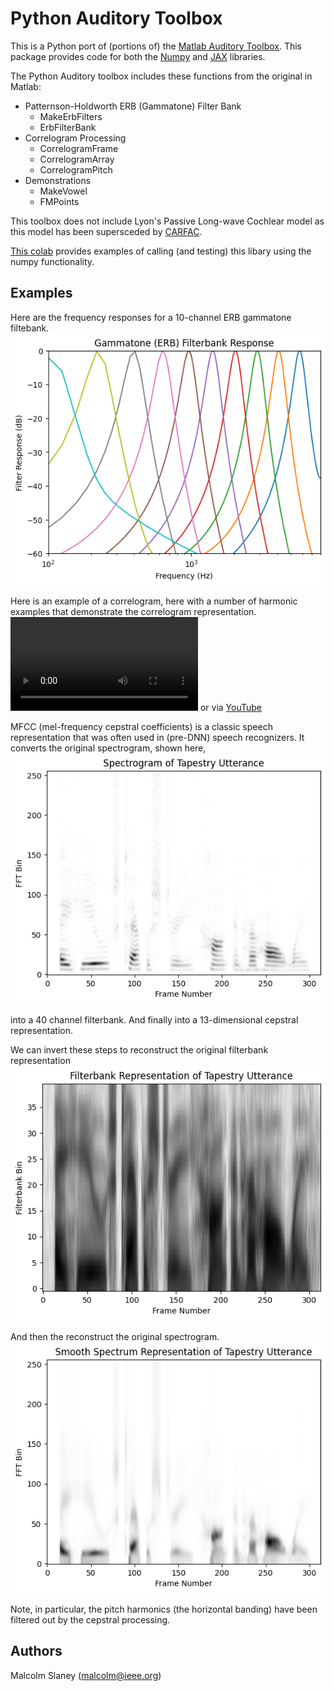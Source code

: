 # Python Auditory Toolbox

This is a Python port of (portions of) the 
[Matlab Auditory Toolbox](https://engineering.purdue.edu/~malcolm/interval/1998-010/). 
This package provides code for both the [Numpy](https://numpy.org/doc/stable/index.html) 
and [JAX](https://jax.readthedocs.io/en/latest/notebooks/quickstart.html) libraries.

The Python Auditory toolbox includes these functions from the original in Matlab:
- Patternson-Holdworth ERB (Gammatone) Filter Bank
  - MakeErbFilters
  - ErbFilterBank
- Correlogram Processing
  - CorrelogramFrame
  - CorrelogramArray
  - CorrelogramPitch
- Demonstrations
  - MakeVowel
  - FMPoints 

This toolbox does not include Lyon's Passive Long-wave Cochlear model as this model
has been supersceded by [CARFAC](https://github.com/google/carfac).

[This colab](https://colab.research.google.com/drive/1JGm24f1kOBl-EmtscJck58LGgWkfWGO8#scrollTo=1dB7di7Nv622)
provides examples of calling (and testing) this libary using the numpy functionality.

## Examples
Here are the frequency responses for a 10-channel ERB gammatone filtebank.
![Gammatone (ERB) Filter Reponse](examples/GammatoneFilterResponse.png)

Here is an example of a correlogram, here with a number of harmonic examples 
that demonstrate the correlogram representation.
<video src="examples/DudaVowelsCorrelogram.mp4" controls title="Correlogram Example"></video> 
or via [YouTube](https://youtu.be/kTqhfxHPcVo)

MFCC (mel-frequency cepstral coefficients) is a classic speech representation
that was often used in (pre-DNN) speech recognizers.  It converts the original spectrogram, shown here, 
![Original tapestry spectrogram](examples/TapestrySpectrogram.png)

into a 40 channel filterbank.  And finally into a 13-dimensional cepstral representation.  

We can invert these steps to reconstruct the original filterbank representation
![Reconstruction of filterbank representation](examples/TapestryFilterbank.png)

And then the reconstruct the original spectrogram.
![Reconstruction of spectrogram](examples/TapestryReconstruction.png)

Note, in particular, the pitch harmonics (the horizontal banding) have been 
filtered out by the cepstral processing.


## Authors
Malcolm Slaney (malcolm@ieee.org)

